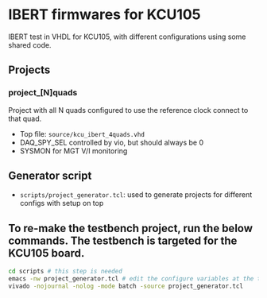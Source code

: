 # IBERT firmwares for KCU105
IBERT test in VHDL for KCU105, with different configurations using some shared code.

## Projects

### project_[N]quads
Project with all N quads configured to use the reference clock connect to that quad.
- Top file: `source/kcu_ibert_4quads.vhd`
- DAQ_SPY_SEL controlled by vio, but should always be 0
- SYSMON for MGT V/I monitoring

## Generator script
- `scripts/project_generator.tcl`: used to generate projects for different configs with setup on top

## To re-make the testbench project, run the below commands. The testbench is targeted for the KCU105 board.
~~~~bash
cd scripts # this step is needed
emacs -nw project_generator.tcl # edit the configure variables at the top
vivado -nojournal -nolog -mode batch -source project_generator.tcl
~~~~

